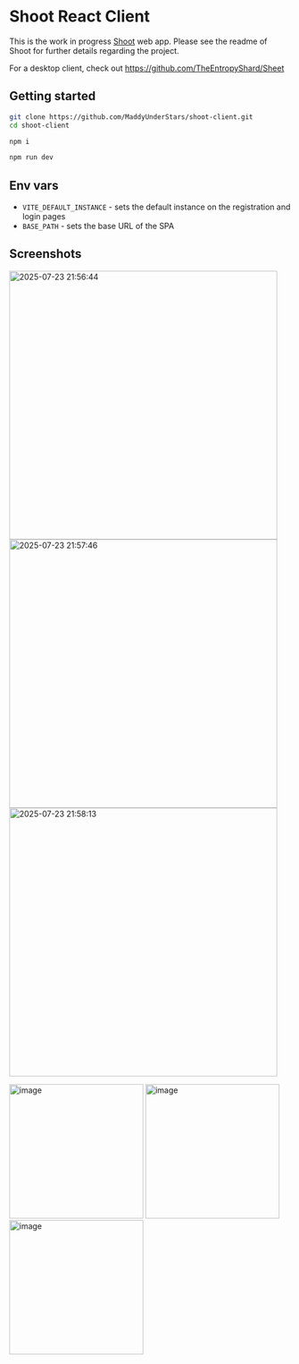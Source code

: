 # Shoot React Client

This is the work in progress [Shoot](https://github.com/MaddyUnderStars/shoot) web app.
Please see the readme of Shoot for further details regarding the project.

For a desktop client, check out https://github.com/TheEntropyShard/Sheet

## Getting started

```sh
git clone https://github.com/MaddyUnderStars/shoot-client.git
cd shoot-client

npm i

npm run dev
```

## Env vars

- `VITE_DEFAULT_INSTANCE` - sets the default instance on the registration and login pages
- `BASE_PATH` - sets the base URL of the SPA

## Screenshots

<p float="left">
<img width="480" alt="2025-07-23 21:56:44" src="https://github.com/user-attachments/assets/a9c33c65-591a-465b-a25c-62f54163f63a" />
<img width="480" alt="2025-07-23 21:57:46" src="https://github.com/user-attachments/assets/2a7a6c7a-de9e-4850-aa9d-ce68ece7b1e2" />
<img width="480" alt="2025-07-23 21:58:13" src="https://github.com/user-attachments/assets/c2f63f21-7d0a-42ae-9191-acf31cd01a8f" />
</p>
<p float="left">
<img width="240" alt="image" src="https://github.com/user-attachments/assets/5bf1d7bb-2139-400c-8702-3ac63a6559c4" />
<img width="240" alt="image" src="https://github.com/user-attachments/assets/a5e0a693-eacd-4ab9-9095-f92b78e4826b" />
<img width="240" alt="image" src="https://github.com/user-attachments/assets/08c12bba-ebf5-44ee-980d-2e6bc31ac74b" />
</p>

